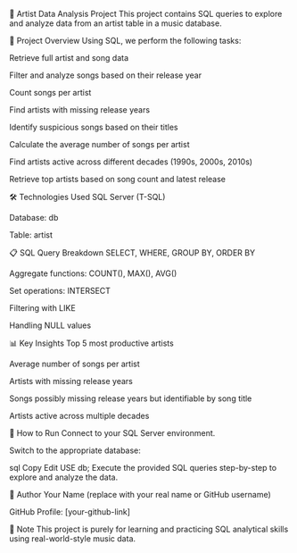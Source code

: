 🎵 Artist Data Analysis Project
This project contains SQL queries to explore and analyze data from an artist table in a music database.

📂 Project Overview
Using SQL, we perform the following tasks:

Retrieve full artist and song data

Filter and analyze songs based on their release year

Count songs per artist

Find artists with missing release years

Identify suspicious songs based on their titles

Calculate the average number of songs per artist

Find artists active across different decades (1990s, 2000s, 2010s)

Retrieve top artists based on song count and latest release

🛠️ Technologies Used
SQL Server (T-SQL)

Database: db

Table: artist

📋 SQL Query Breakdown
SELECT, WHERE, GROUP BY, ORDER BY

Aggregate functions: COUNT(), MAX(), AVG()

Set operations: INTERSECT

Filtering with LIKE

Handling NULL values

📊 Key Insights
Top 5 most productive artists

Average number of songs per artist

Artists with missing release years

Songs possibly missing release years but identifiable by song title

Artists active across multiple decades

🚀 How to Run
Connect to your SQL Server environment.

Switch to the appropriate database:

sql
Copy
Edit
USE db;
Execute the provided SQL queries step-by-step to explore and analyze the data.

📢 Author
Your Name (replace with your real name or GitHub username)

GitHub Profile: [your-github-link]

📌 Note
This project is purely for learning and practicing SQL analytical skills using real-world-style music data.
